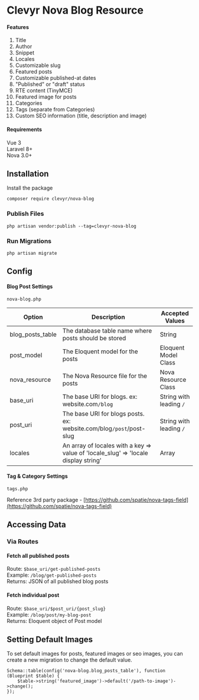 # Clevyr Nova Blog Resource

#### Features
1. Title
2. Author
3. Snippet
4. Locales
5. Customizable slug
6. Featured posts
7. Customizable published-at dates 
8. "Published" or "draft" status
9. RTE content (TinyMCE)
10. Featured image for posts
11. Categories
12. Tags (separate from Categories)
13. Custom SEO information (title, description and image)


#### Requirements
Vue 3  
Laravel 8+  
Nova 3.0+  

## Installation
Install the package
```
composer require clevyr/nova-blog
```
### Publish Files
```
php artisan vendor:publish --tag=clevyr-nova-blog
```
### Run Migrations
```
php artisan migrate
```

## Config
#### Blog Post Settings
```
nova-blog.php
```
| Option    | Description                                                                        | Accepted Values         | 
|------------------|------------------------------------------------------------------------------------|-------------------------|
| blog_posts_table | The database table name where posts should be stored                               | String                  |
| post_model       | The Eloquent model for the posts                                                   | Eloquent Model Class    |
| nova_resource    | The Nova Resource file for the posts                                               | Nova Resource Class     |
| base_uri         | The base URI for blogs. ex: website.com`/blog`                                     | String with leading `/` |
| post_uri         | The base URI for blogs posts. ex: website.com/blog`/post`/post-slug                | String with leading `/` |
| locales          | An array of locales with a key => value of 'locale_slug' => 'locale display string' | Array                   |
#### Tag & Category Settings
```
tags.php
```
Reference 3rd party package - [https://github.com/spatie/nova-tags-field](https://github.com/spatie/nova-tags-field)

## Accessing Data 
### Via Routes
#### Fetch all published posts
Route: `$base_uri/get-published-posts`  
Example: `/blog/get-published-posts`  
Returns: JSON of all published blog posts
#### Fetch individual post
Route: `$base_uri/$post_uri/{post_slug}`  
Example: `/blog/post/my-blog-post`  
Returns: Eloquent object of Post model

## Setting Default Images
To set default images for posts, featured images or seo images, you can create a new migration to change the default 
value.
```
Schema::table(config('nova-blog.blog_posts_table'), function (Blueprint $table) {
    $table->string('featured_image')->default('/path-to-image')->change();
});
```
